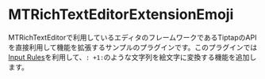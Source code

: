# MTRichTextEditorExtensionEmoji

MTRichTextEditorで利用しているエディタのフレームワークであるTiptapのAPIを直接利用して機能を拡張するサンプルのプラグインです。このプラグインでは[Input Rules](https://tiptap.dev/docs/editor/api/input-rules)を利用して、`: +1:`のような文字列を絵文字に変換する機能を追加します。
